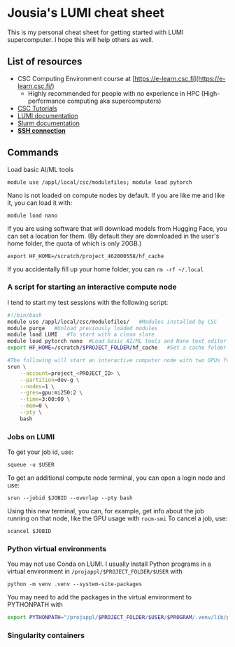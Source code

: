 # Jousia's LUMI cheat sheet

This is my personal cheat sheet for getting started with LUMI supercomputer. I hope this will help others as well.

## List of resources
- CSC Computing Environment course at [https://e-learn.csc.fi](https://e-learn.csc.fi/)
  - Highly recommended for people with no experience in HPC (High-performance computing aka supercomputers)
- [CSC Tutorials](https://docs.csc.fi/support/tutorials/)
- [LUMI documentation](https://docs.lumi-supercomputer.eu/)
- [Slurm documentation](https://slurm.schedmd.com/documentation.html)
- [**SSH connection**](https://docs.csc.fi/computing/connecting/)

## Commands

Load basic AI/ML tools
```
module use /appl/local/csc/modulefiles; module load pytorch
```

Nano is not loaded on compute nodes by default. If you are like me and like it, you can load it with:
```
module load nano
```

If you are using software that will download models from Hugging Face, you can set a location for them. (By default they are downloaded in the user's home folder, the quota of which is only 20GB.)
```
export HF_HOME=/scratch/project_462000558/hf_cache
```
If you accidentally fill up your home folder, you can `rm -rf ~/.local`

### A script for starting an interactive compute node
I tend to start my test sessions with the following script:
```bash
#!/bin/bash
module use /appl/local/csc/modulefiles/   #Modules installed by CSC
module purge   #Unload previously loaded modules
module load LUMI   #To start with a clean slate
module load pytorch nano  #Load basic AI/ML tools and Nano text editor and anything you like.
export HF_HOME=/scratch/$PROJECT_FOLDER/hf_cache   #Set a cache folder for models downloaded from Hugging Face

#The following will start an interactive computer node with two GPUs for two hours.
srun \
    --account=project_<PROJECT_ID> \
    --partition=dev-g \
    --nodes=1 \
    --gres=gpu:mi250:2 \
    --time=3:00:00 \
    --mem=0 \
    --pty \
    bash
```
### Jobs on LUMI
To get your job id, use:
```
squeue -u $USER
```
To get an additional compute node terminal, you can open a login node and use:
```
srun --jobid $JOBID --overlap --pty bash
```
Using this new terminal, you can, for example, get info about the job running on that node, like the GPU usage with `rocm-smi`
To cancel a job, use:
```
scancel $JOBID
```
### Python virtual environments
You may not use Conda on LUMI. I usually install Python programs in a virtual environment in `/projappl/$PROJECT_FOLDER/$USER` with
```
python -m venv .venv --system-site-packages
```
You may need to add the packages in the virtual environment to PYTHONPATH with
```bash
export PYTHONPATH="/projappl/$PROJECT_FOLDER/$USER/$PROGRAM/.venv/lib/python3.10/site-packages/"
```
### Singularity containers
